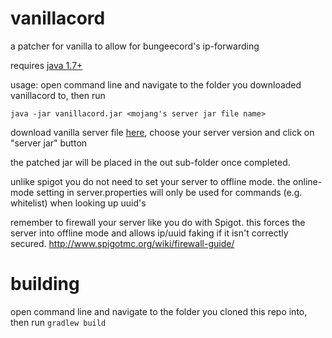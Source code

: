# vanillacord

a patcher for vanilla to allow for bungeecord's ip-forwarding

requires [java 1.7+](http://java.com/download)

usage: 
open command line and navigate to the folder you downloaded vanillacord to, then run

`java -jar vanillacord.jar <mojang's server jar file name>`

download vanilla server file [here](https://mcversions.net), choose your server version and click on "server jar" button

the patched jar will be placed in the out sub-folder once completed.

unlike spigot you do not need to set your server to offline mode. the online-mode setting in server.properties will only be used for commands (e.g. whitelist) when looking up uuid's

remember to firewall your server like you do with Spigot. this forces the server into offline mode and allows ip/uuid faking if it isn't correctly secured. http://www.spigotmc.org/wiki/firewall-guide/

# building
open command line and navigate to the folder you cloned this repo into, then run
`gradlew build`
